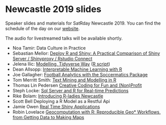 # Newcastle 2019 slides

Speaker slides and materials for SatRday Newcastle 2019. You can find the schedule of the day on our [website](https://newcastle2019.satrdays.org/).

The audio for livestreamed talks will be available shortly.

* Noa Tamir: Data Culture in Practice
* Sebastian Mellor: [Deploy R and Shiny: A Practical Comparison of Shiny Server / Shinyproxy / Rstudio Connect](https://github.com/satRdays/newcastle2019-slides/blob/master/02-mellor-deploy-r.pdf)
* Jelena Ilic: [Modelling, Tidyverse Way](https://github.com/satRdays/newcastle2019-slides/blob/master/03-ilic-modelling-tidyverse.pdf) ([R script](https://github.com/satRdays/newcastle2019-slides/blob/master/03-ilic-modelling-tidyverse-script.R))
* Dean Allsopp: [Interpretable Machine Learning with R](https://github.com/satRdays/newcastle2019-slides/blob/master/04-allsopp-interpretable-ml.pdf)
* Joe Gallagher: [Football Analytics with the Soccermatics Package](https://github.com/satRdays/newcastle2019-slides/blob/master/05-gallagher-football.pdf)
* Tom Merritt Smith: [Text Mining and Modelling in R](https://github.com/satRdays/newcastle2019-slides/blob/master/06-smith-text-mining.pdf)
* Thomas Lin Pedersen [Creative Coding for Fun and (Non)Profit](https://www.data-imaginist.com/slides/srd_newcastle2019/assets/player/keynotedhtmlplayer)
* Steph Locke: [Sql Server and R for Real-time Predictions](https://itsalocke.com/slides/microsoftmlserver#/)
* Rike Bolam: [Introducing R-ladies Newcastle](https://github.com/satRdays/newcastle2019-slides/blob/master/09-bolam-rladies.pdf)
* Scott Bell Deploying a R Model as a Restful Api
* Jamie Owen [Real Time Shiny Applications](https://github.com/satRdays/newcastle2019-slides/blob/master/11-owen-shiny-sockets.pdf)
* Robin Lovelace [Geocomputation with R: Reproducible Geo* Workflows, from Getting Data to Making Maps](e)
